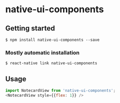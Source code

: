 # native-ui-components

## Getting started

`$ npm install native-ui-components --save`

### Mostly automatic installation

`$ react-native link native-ui-components`


## Usage
```javascript
import NotecardView from 'native-ui-components';
<NotecardView style={{flex: 1}} />
```
